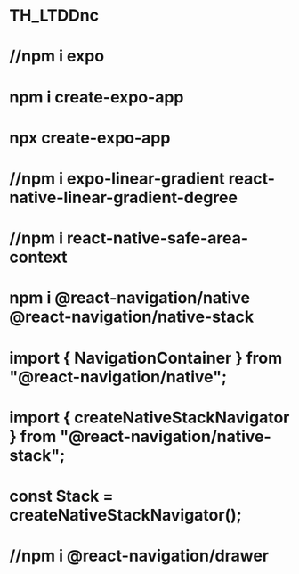 # TH_LTDDnc
# //npm i expo 
# npm i create-expo-app
# npx create-expo-app <name-prj>
# //npm i expo-linear-gradient react-native-linear-gradient-degree
# //npm i react-native-safe-area-context
# npm i @react-navigation/native @react-navigation/native-stack
# import { NavigationContainer } from "@react-navigation/native";
# import { createNativeStackNavigator } from "@react-navigation/native-stack";
# const Stack = createNativeStackNavigator();
# //npm i @react-navigation/drawer

